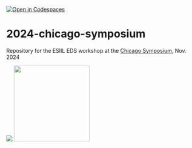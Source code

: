 [![Open in Codespaces](https://classroom.github.com/assets/launch-codespace-2972f46106e565e64193e422d61a12cf1da4916b45550586e14ef0a7c637dd04.svg)](https://classroom.github.com/open-in-codespaces?assignment_repo_id=16139053)
# 2024-chicago-symposium
Repository for the ESIIL EDS workshop at the [Chicago Symposium](https://chicagosymposium.org/), Nov. 2024

<img src="https://chicagosymposium.org/static/symposium/CSSlogo.png"> <img src="https://pbs.twimg.com/profile_images/1537109064093532160/mG03dW9G_400x400.jpg" width="200">

